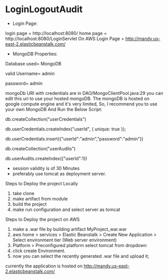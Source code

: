 # LoginLogoutAudit

* Login Page: 

login page = http://localhost:8080/
home page = http://localhost:8080/LoginServlet
On AWS Login Page = http://mandy.us-east-2.elasticbeanstalk.com/
 
 * MongoDB Properties:

Database used= MongoDB

valid Username= admin

password= admin

mongoDb URI with credentials are in DAO/MongoClientPool.java:29
you can edit this uri to use your hosted mongoDB.
The mongoDB is hosted on google compute engine and it's very limited, So, I recommend you to use your own MongoDB
And Run the Below Script:

db.createCollection("userCredentials")

db.userCredentials.createIndex("userId", { unique: true });

db.userCredentials.insert({"userId":"admin","password":"admin"})

db.createCollection("userAudits")

db.userAudits.createIndex({"userId":1})


* session validity is of 30 Minutes
* preferably use tomcat as deployment server.

Steps to Deploy the project Locally

1. take clone
2. make artifact from module
3. build the project
4. make run configuration and select server as tomcat

Steps to Deploy the project on AWS
1. make a .war file by building artifact MyProject_war.war
2. aws home > services > Elastic Beanstalk >  Create New Application > Select environment tier (Web server environment)
3. Platform > Preconfigured platform select tomcat from dropdown
4. click create Environment.
5. now you can select the recently generated .war file and upload it;

currently the application is hosted on http://mandy.us-east-2.elasticbeanstalk.com/

